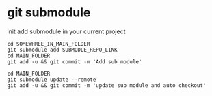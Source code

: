 # git submodule
init add submodule in your current project
```
cd SOMEWHREE_IN_MAIN_FOLDER
git submodule add SUBMODLE_REPO_LINK
cd MAIN_FOLDER
git add -u && git commit -m 'Add sub module'
```

```
cd MAIN_FOLDER
git submodule update --remote
git add -u && git commit -m 'update sub module and auto checkout'
```